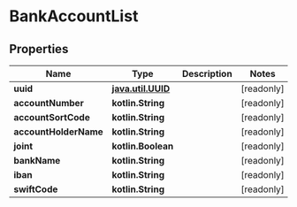 
# BankAccountList

## Properties
Name | Type | Description | Notes
------------ | ------------- | ------------- | -------------
**uuid** | [**java.util.UUID**](java.util.UUID.md) |  |  [readonly]
**accountNumber** | **kotlin.String** |  |  [readonly]
**accountSortCode** | **kotlin.String** |  |  [readonly]
**accountHolderName** | **kotlin.String** |  |  [readonly]
**joint** | **kotlin.Boolean** |  |  [readonly]
**bankName** | **kotlin.String** |  |  [readonly]
**iban** | **kotlin.String** |  |  [readonly]
**swiftCode** | **kotlin.String** |  |  [readonly]



